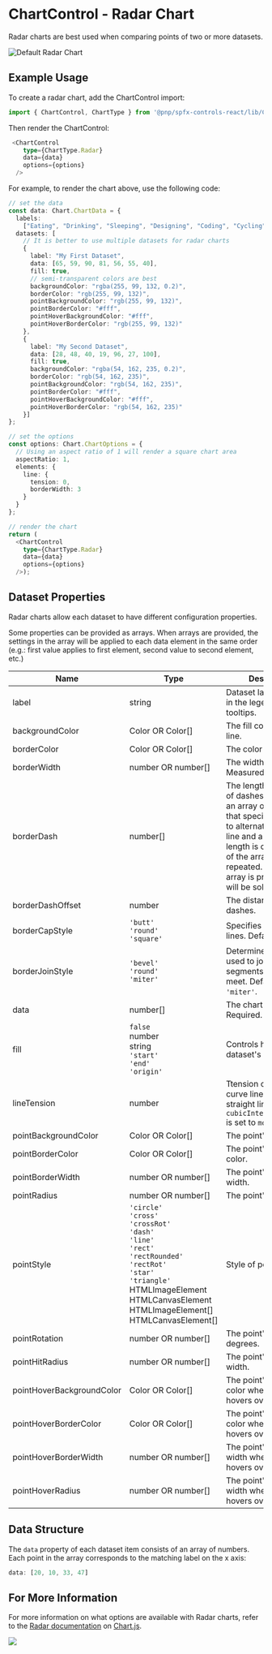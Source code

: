 # ChartControl - Radar Chart

Radar charts are best used when comparing points of two or more datasets.

![Default Radar Chart](../../assets/RadarChart.png)

## Example Usage

To create a radar chart, add the ChartControl import:

```TypeScript
import { ChartControl, ChartType } from '@pnp/spfx-controls-react/lib/ChartControl';
```

Then render the ChartControl:

```TypeScript
 <ChartControl
    type={ChartType.Radar}
    data={data}
    options={options}
  />
```

For example, to render the chart above, use the following code:

```TypeScript
// set the data
const data: Chart.ChartData = {
  labels:
    ["Eating", "Drinking", "Sleeping", "Designing", "Coding", "Cycling", "Running"],
  datasets: [
    // It is better to use multiple datasets for radar charts
    {
      label: "My First Dataset",
      data: [65, 59, 90, 81, 56, 55, 40],
      fill: true,
      // semi-transparent colors are best
      backgroundColor: "rgba(255, 99, 132, 0.2)",
      borderColor: "rgb(255, 99, 132)",
      pointBackgroundColor: "rgb(255, 99, 132)",
      pointBorderColor: "#fff",
      pointHoverBackgroundColor: "#fff",
      pointHoverBorderColor: "rgb(255, 99, 132)"
    },
    {
      label: "My Second Dataset",
      data: [28, 48, 40, 19, 96, 27, 100],
      fill: true,
      backgroundColor: "rgba(54, 162, 235, 0.2)",
      borderColor: "rgb(54, 162, 235)",
      pointBackgroundColor: "rgb(54, 162, 235)",
      pointBorderColor: "#fff",
      pointHoverBackgroundColor: "#fff",
      pointHoverBorderColor: "rgb(54, 162, 235)"
    }]
};

// set the options
const options: Chart.ChartOptions = {
  // Using an aspect ratio of 1 will render a square chart area
  aspectRatio: 1,
  elements: {
    line: {
      tension: 0,
      borderWidth: 3
    }
  }
};

// render the chart
return (
  <ChartControl
    type={ChartType.Radar}
    data={data}
    options={options}
  />);
```

## Dataset Properties

Radar charts allow each dataset to have different configuration properties.

Some properties can be provided as arrays. When arrays are provided, the settings in the array will be applied to each data element in the same order (e.g.: first value applies to first element, second value to second element, etc.)

| Name                  | Type                                              | Description |
| ----                  | ----                                              | ---- |
| label                 | string                                            | Dataset label. Appears in the legend and tooltips. |
| backgroundColor       | Color OR Color[]                                  | The fill color under the line.  |
| borderColor           | Color OR Color[]                                  | The color of the line.  |
| borderWidth           | number OR number[]                                | The width of the line. Measured in pixels. |
| borderDash            | number[]                                          | The length and spacing of dashes. Consist of an array of numbers that specify distances to alternately draw a line and a gap. If array length is odd, elements of the array will be repeated. If an empty array is provided, lines will be solid. |
| borderDashOffset      | number                                            | The distance to offset dashes. |
| borderCapStyle        | `'butt'`<br/>`'round'`<br/>`'square'`             | Specifies the end of the lines. Default is `'butt`'. |
| borderJoinStyle       | `'bevel'`<br/>`'round'`<br/>`'miter'`             | Determines the shape used to join two line segments where they meet. Default is `'miter'`. |
| data | number[] | The chart's data. Required. |
| fill      | `false`<br/>number<br/>string<br/>`'start'`<br/>`'end'`<br/>`'origin'` | Controls how the dataset's area is filled.  |
| lineTension      | number                                | Ttension of the Bezier curve line. `0` renders straight lines. Ignored if `cubicInterpolationMode` is set to `monotone`.  |
| pointBackgroundColor  | Color OR Color[]                                  | The point's fill color. |
| pointBorderColor      | Color OR Color[]                                  | The point's border color.  |
| pointBorderWidth      | number OR number[]                                | The point's border width.  |
| pointRadius  | number OR number[]                                  | The point's fill color. |
| pointStyle      | `'circle'` <br/>`'cross'`<br/>`'crossRot'`<br/>`'dash'`<br/>`'line'`<br/>`'rect'`<br/>`'rectRounded'`<br/>`'rectRot'`<br/>`'star'`<br/>`'triangle'`<br/>HTMLImageElement<br/>HTMLCanvasElement<br/>HTMLImageElement[]<br/>HTMLCanvasElement[]  | Style of point. |
| pointRotation      | number OR number[]                                | The point's roation, in degrees.  |
| pointHitRadius      | number OR number[]                                | The point's border width.  |
| pointHoverBackgroundColor  | Color OR Color[]                                  | The point's background color when a mouse hovers over it. |
| pointHoverBorderColor      | Color OR Color[]                                  | The point's border color when a mouse hovers over it.  |
| pointHoverBorderWidth      | number OR number[]                                | The point's border width when a mouse hovers over it.  |
| pointHoverRadius      | number OR number[]                                | The point's radius width when a mouse hovers over it.  |

## Data Structure

The `data` property of each dataset item consists of an array of numbers. Each point in the array corresponds to the matching label on the x axis:

```TypeScript
data: [20, 10, 33, 47]
```

## For More Information

For more information on what options are available with Radar charts, refer to the [Radar documentation](https://www.chartjs.org/docs/latest/charts/radar.html) on [Chart.js](https://www.chartjs.org).

![](https://telemetry.sharepointpnp.com/sp-dev-fx-controls-react/wiki/controls/charts/RadarChart)
